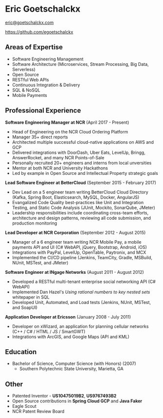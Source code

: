 # Eric Goetschalckx
eric@goetschalckx.com

https://github.com/egoetschalckx

## Areas of Expertise

 - Software Engineering Management
 - Software Architecture (Microservices, Stream Processing, Big Data, Serverless)
 - Open Source
 - RESTful Web APIs
 - Continuous Integration & Delivery
 - SQL & NoSQL
 - Mobile Payments

## Professional Experience

**Software Engineering Manager at NCR** (April 2017 - Present)
 - Head of Engineering on the NCR Cloud Ordering Platform
 - Manager 35+ direct reports
 - Architected multiple successful cloud-native applications on AWS and GCP
 - Delivered integrations with DoorDash, Uber Eats, LevelUp, Bringg, AnswerRocket, and many NCR Points-of-Sale
 - Personally recruited 20+ engineers and interns from local unversities
 - Mentor at both NCR and University Hackathons
 - Led by example in Open Source and Intellectual Property strategic goals

**Lead Software Engineer at BetterCloud** (September 2015 - February 2017)
 - Dev Lead on a 5 engineer team writing BetterCloud Cloud Directory (Kafka, Spring Boot, Elasticsearch, MySQL, Docker, AngularJS)
 - Evangalized Code Quality best-practices like Unit and Integration Testing, and Static Code Analysis (JUnit, Mockito, SonarQube, JMeter)
 - Leadership responsibilities include coordinating cross-team efforts, architecture and design patterns, reviewing all code submission, and production monitoring

**Lead Developer at NCR Corporation** (September 2012 - August 2015)
 - Manager of a 6 engineer team writing NCR Mobile Pay, a mobile payments API and UI (C# WebAPI, jQuery, Bootstrap, Android, iOS)
 - Integrations with PayPal, LevelUp, OpenTable, Paytronix, and MCX
 - Implemented the CI/CD pipeline (Jenkins, TeamCity, Gradle, MSBuild, NUnit, MSTest, and JMeter)

**Software Engineer at INgage Networks** (August 2011 - August 2012)
 - Developed a RESTful multi-tenant enterprise social networking API (C# WebAPI)
 - Implemented Dan Hazel's _Using rational numbers to key nested sets_ whitepaper in SQL
 - Developed Unit, Automated, and Load tests (Jenkins, NUnit, MSTest, and SoapUI)

**Application Developer at Ericsson** (January 2008 - July 2011)
 - Developer on xWizard, an application for planning cellular networks (C++ / C# / HTML / JS / SmartGWT)
 - Integrations with ArcGIS, and Google Maps (API and KML)

## Education
 - Bachelor of Science, Computer Science (with Honors) (2007)
	- Southern Polytechnic State University, Marietta, GA

## Other
 - Patented Inventor - **US10475019B2**, **US9767493B2**
 - Open Source contributions in **Spring Cloud GCP** and **Java Faker**
 - Eagle Scout
 - NCR Patent Review Board
